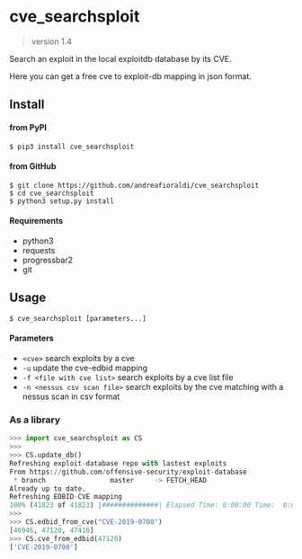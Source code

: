 # cve_searchsploit

> version 1.4

Search an exploit in the local exploitdb database by its CVE.

Here you can get a free cve to exploit-db mapping in json format.

## Install

#### from PyPI

```
$ pip3 install cve_searchsploit
```

#### from GitHub

```
$ git clone https://github.com/andreafioraldi/cve_searchsploit
$ cd cve_searchsploit
$ python3 setup.py install
```

#### Requirements

+ python3
+ requests
+ progressbar2
+ git

## Usage
```
$ cve_searchsploit [parameters...]
```

#### Parameters
+  ```<cve>```                      search exploits by a cve
+  ```-u```                         update the cve-edbid mapping
+  ```-f <file with cve list>```    search exploits by a cve list file
+  ```-n <nessus csv scan file>```  search exploits by the cve matching with a nessus scan in csv format

### As a library

```python
>>> import cve_searchsploit as CS
>>> 
>>> CS.update_db()
Refreshing exploit-database repo with lastest exploits
From https://github.com/offensive-security/exploit-database
 * branch                master     -> FETCH_HEAD
Already up to date.
Refreshing EDBID-CVE mapping
100% (41823 of 41823) |##############| Elapsed Time: 0:00:00 Time:  0:00:00
>>> 
>>> CS.edbid_from_cve("CVE-2019-0708")
[46946, 47120, 47416]
>>> CS.cve_from_edbid(47120)
['CVE-2019-0708']
```
